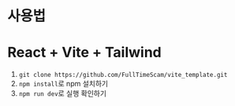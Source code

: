 # 사용법

# React + Vite + Tailwind

1. `git clone https://github.com/FullTimeScam/vite_template.git`
2. `npm install`로 npm 설치하기
3. `npm run dev`로 실행 확인하기
